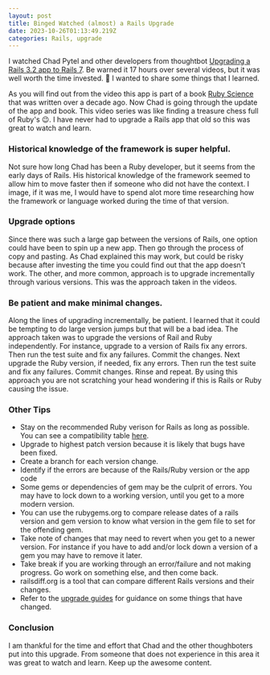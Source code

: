 ```yaml
---
layout: post
title: Binged Watched (almost) a Rails Upgrade
date: 2023-10-26T01:13:49.219Z
categories: Rails, upgrade
---
```

I watched Chad Pytel and other developers from thoughtbot [Upgrading a Rails 3.2 app to Rails 7](https://www.youtube.com/watch?v=gQIYXc8y-UM&list=PL8tzorAO7s0huVF53GLeKbqNmMbwJ5JGF&pp=iAQB). Be warned it 17 hours over several videos, but it was well worth the time invested. 🙂 I wanted to share some things that I learned. 

As you will find out from the video this app is part of a book [Ruby Science](https://thoughtbot.com/ruby-science/) that was written over a decade ago. Now Chad is going through the update of the app and book. This video series was like finding a treasure chess full of Ruby's 😉. I have never had to upgrade a Rails app that old so this was great to watch and learn.

### Historical knowledge of the framework is super helpful.

Not sure how long Chad has been a Ruby developer, but it seems from the early days of Rails. His historical knowledge of the framework seemed to allow him to move faster then if someone who did not have the context. I image, if it was me, I would have to spend alot more time researching how the framework or language worked during the time of that version.

### Upgrade options

Since there was such a large gap between the versions of Rails, one option could have been to spin up a new app. Then go through the process of copy and pasting. As Chad explained this may work, but could be risky because after investing the time you could find out that the app doesn't work. The other, and more common, approach is to upgrade incrementally through various versions. This was the approach taken in the videos.

### Be patient and make minimal changes.

Along the lines of upgrading incrementally, be patient. I learned that it could be tempting to do large version jumps but that will be a bad idea. The approach taken was to upgrade the versions of Rail and Ruby independently. For instance, upgrade to a version of Rails fix any errors. Then run the test suite and fix any failures. Commit the changes. Next upgrade the Ruby version, if needed, fix any errors. Then run the test suite and fix any failures. Commit changes. Rinse and repeat. By using this approach you are not scratching your head wondering if this is Rails or Ruby causing the issue.

### Other Tips

* Stay on the recommended Ruby verison for Rails as long as possible. You can see a compatibility table [here](https://www.fastruby.io/blog/ruby/rails/versions/compatibility-table.html). 
* Upgrade to highest patch version because it is likely that bugs have been fixed.
* Create a branch for each version change. 
* Identify if the errors are because of the Rails/Ruby version or the app code
* Some gems or dependencies of gem may be the culprit of errors. You may have to lock down to a working version, until you get to a more modern version. 
* You can use the rubygems.org to compare release dates of a rails version and gem version to know what version in the gem file to set for the offending gem.
* Take note of changes that may need to revert when you get to a newer version. For instance if you have to add and/or lock down a version of a gem you may have to remove it later.
* Take break if you are working through an error/failure and not making progress. Go work on something else, and then come back.
* railsdiff.org is a tool that can compare different Rails versions and their changes.
* Refer to the [upgrade guides](https://guides.rubyonrails.org/upgrading_ruby_on_rails.html) for guidance on some things that have changed.

### Conclusion

I am thankful for the time and effort that Chad and the other thoughboters put into this upgrade. From someone that does not experience in this area it was great to watch and learn. Keep up the awesome content.